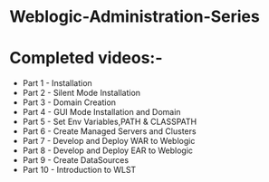 # Weblogic-Administration-Series


Completed videos:-
==================

* Part 1 - Installation 
* Part 2 - Silent Mode Installation 
* Part 3 - Domain Creation 
* Part 4 - GUI Mode Installation and Domain 
* Part 5 - Set Env Variables,PATH & CLASSPATH
* Part 6 - Create Managed Servers and Clusters
* Part 7 - Develop and Deploy WAR to Weblogic
* Part 8 - Develop and Deploy EAR to Weblogic
* Part 9 - Create DataSources
* Part 10 - Introduction to WLST

